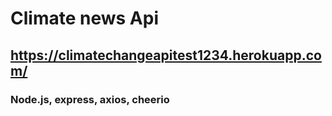 # Climate  news Api
## https://climatechangeapitest1234.herokuapp.com/

### Node.js, express, axios, cheerio
